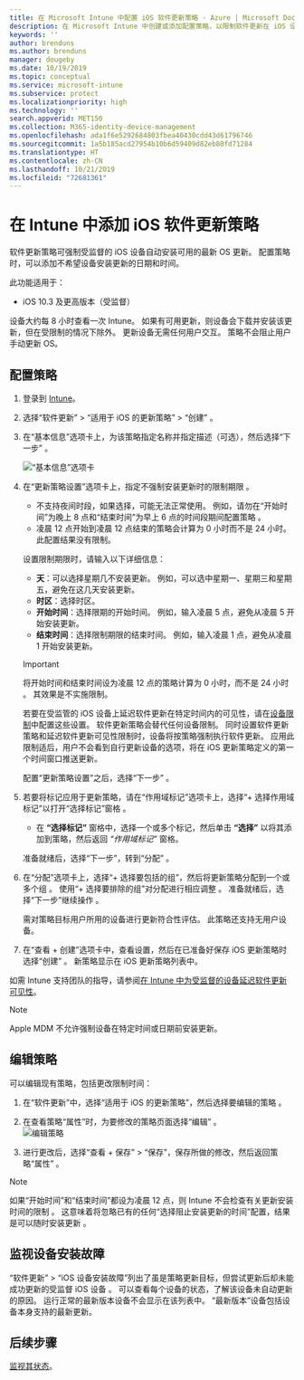```yaml
---
title: 在 Microsoft Intune 中配置 iOS 软件更新策略 - Azure | Microsoft Docs
description: 在 Microsoft Intune 中创建或添加配置策略，以限制软件更新在 iOS 设备上自动安装的时间。 可以选择不安装更新的日期和时间。 还可以将此策略分配给组、用户或设备，并检查是否存在任何安装故障。
keywords: ''
author: brenduns
ms.author: brenduns
manager: dougeby
ms.date: 10/19/2019
ms.topic: conceptual
ms.service: microsoft-intune
ms.subservice: protect
ms.localizationpriority: high
ms.technology: ''
search.appverid: MET150
ms.collection: M365-identity-device-management
ms.openlocfilehash: ada1f6e5292684803fbea40430cdd43d61796746
ms.sourcegitcommit: 1a5b185acd27954b10b6d59409d82eb80fd71284
ms.translationtype: HT
ms.contentlocale: zh-CN
ms.lasthandoff: 10/21/2019
ms.locfileid: "72681361"
---
```

# <a name="add-ios-software-update-policies-in-intune"></a>在 Intune 中添加 iOS 软件更新策略

软件更新策略可强制受监督的 iOS 设备自动安装可用的最新 OS 更新。 配置策略时，可以添加不希望设备安装更新的日期和时间。

此功能适用于：

- iOS 10.3 及更高版本（受监督）

设备大约每 8 小时查看一次 Intune。 如果有可用更新，则设备会下载并安装该更新，但在受限制的情况下除外。 更新设备无需任何用户交互。 策略不会阻止用户手动更新 OS。

## <a name="configure-the-policy"></a>配置策略

1. 登录到 [Intune](https://go.microsoft.com/fwlink/?linkid=2090973)。
2. 选择“软件更新”   > “适用于 iOS 的更新策略”   > “创建”  。
3. 在“基本信息”选项卡上，为该策略指定名称并指定描述（可选），然后选择“下一步”   。

   ![“基本信息”选项卡](./media/software-updates-ios/basics-tab.png) 

4. 在“更新策略设置”选项卡上，指定不强制安装更新时的限制期限  。  
   - 不支持夜间时段，如果选择，可能无法正常使用。 例如，请勿在“开始时间”为晚上 8 点和“结束时间”为早上 6 点的时间段期间配置策略   。
   - 凌晨 12 点开始到凌晨 12 点结束的策略会计算为 0 小时而不是 24 小时。 此配置结果没有限制。

   设置限制期限时，请输入以下详细信息：

   - **天**：可以选择星期几不安装更新。 例如，可以选中星期一、星期三和星期五，避免在这几天安装更新。
   - **时区**：选择时区。
   - **开始时间**：选择限期的开始时间。 例如，输入凌晨 5 点，避免从凌晨 5 开始安装更新。
   - **结束时间**：选择限制期限的结束时间。 例如，输入凌晨 1 点，避免从凌晨 1 开始安装更新。
  
   > [!IMPORTANT]  
   > 将开始时间和结束时间设为凌晨 12 点的策略计算为 0 小时，而不是 24 小时   。 其效果是不实施限制。  
    
   若要在受监管的 iOS 设备上延迟软件更新在特定时间内的可见性，请在[设备限制](../configuration/device-restrictions-ios.md#general)中配置这些设置。 软件更新策略会替代任何设备限制。 同时设置软件更新策略和延迟软件更新可见性限制时，设备将按策略强制执行软件更新。 应用此限制适后，用户不会看到自行更新设备的选项，将在 iOS 更新策略定义的第一个时间窗口推送更新。

   配置“更新策略设置”之后，选择“下一步”   。 

5. 若要将标记应用于更新策略，请在“作用域标记”选项卡上，选择“+ 选择作用域标记”以打开“选择标记”窗格    。
   
   - 在 **“选择标记”** 窗格中，选择一个或多个标记，然后单击 **“选择”** 以将其添加到策略，然后返回 *“作用域标记”* 窗格。  

   准备就绪后，选择“下一步”，转到“分配”   。

6. 在“分配”选项卡上，选择“+ 选择要包括的组”，然后将更新策略分配到一个或多个组   。 使用“+ 选择要排除的组”对分配进行相应调整  。 准备就绪后，选择“下一步”继续操作  。 

   需对策略目标用户所用的设备进行更新符合性评估。 此策略还支持无用户设备。

7. 在“查看 + 创建”选项卡中，查看设置，然后在已准备好保存 iOS 更新策略时选择“创建”   。 新策略显示在 iOS 更新策略列表中。


如需 Intune 支持团队的指导，请参阅[在 Intune 中为受监督的设备延迟软件更新可见性](https://techcommunity.microsoft.com/t5/Intune-Customer-Success/Delaying-visibility-of-software-updates-in-Intune-for-supervised/ba-p/345753)。

> [!NOTE]
> Apple MDM 不允许强制设备在特定时间或日期前安装更新。

## <a name="edit-a-policy"></a>编辑策略
可以编辑现有策略，包括更改限制时间：

1. 在“软件更新”中，选择“适用于 iOS 的更新策略”，然后选择要编辑的策略   。

2. 在查看策略“属性”时，为要修改的策略页面选择“编辑”   。  
   ![编辑策略](./media/software-updates-ios/edit-policy.png)   

3. 进行更改后，选择“查看 + 保存” > “保存”，保存所做的修改，然后返回策略“属性”    。  
 
> [!NOTE]
> 如果“开始时间”和“结束时间”都设为凌晨 12 点，则 Intune 不会检查有关更新安装时间的限制   。 这意味着将忽略已有的任何“选择阻止安装更新的时间”配置，结果是可以随时安装更新  。  


## <a name="monitor-device-installation-failures"></a>监视设备安装故障
<!-- 1352223 -->
“软件更新” > “iOS 设备安装故障”列出了虽是策略更新目标，但尝试更新后却未能成功更新的受监督 iOS 设备   。 可以查看每个设备的状态，了解该设备未自动更新的原因。 运行正常的最新版本设备不会显示在该列表中。 “最新版本”设备包括设备本身支持的最新更新。

## <a name="next-steps"></a>后续步骤

[监视其状态](../configuration/device-profile-monitor.md)。

